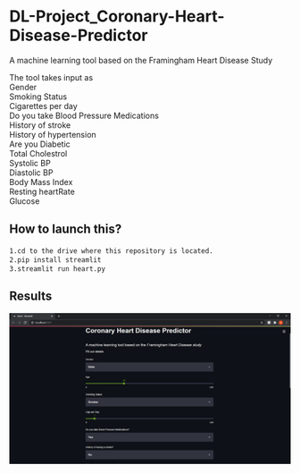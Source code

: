 # DL-Project_Coronary-Heart-Disease-Predictor
A machine learning tool based on the Framingham Heart Disease Study    

The tool takes input as  
Gender  
Smoking Status  
Cigarettes per day  
Do you take Blood Pressure Medications  
History of stroke  
History of hypertension  
Are you Diabetic  
Total Cholestrol  
Systolic BP  
Diastolic BP  
Body Mass Index  
Resting heartRate  
Glucose  

## How to launch this?
``` 
1.cd to the drive where this repository is located.
2.pip install streamlit
3.streamlit run heart.py

```
## Results


<p align="left"><img src="results/1.png" width="1280"\></p>

